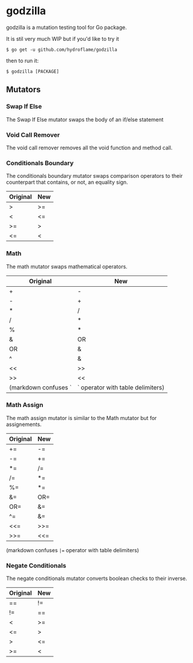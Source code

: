 # godzilla

godzilla is a mutation testing tool for Go package. 

It is stil very much WIP but if you'd like to try it

    $ go get -u github.com/hydroflame/godzilla
    
then to run it:

    $ godzilla [PACKAGE]

## Mutators

### Swap If Else
The Swap If Else mutator swaps the body of an if/else statement

### Void Call Remover
The void call remover removes all the void function and method call.

### Conditionals Boundary
The conditionals boundary mutator swaps comparison operators to their counterpart that contains, or not, an equality sign.

| Original | New |
|----------|-----|
| >        | >=  |
| <        | <=  |
| >=       | >   |
| <=       | <   |

### Math
The math mutator swaps mathematical operators.

| Original | New |
|----------|-----|
| +	| - |
| -	| + |
| *	| / |
| /	| * |
| %	| * |
| &	| OR |
| OR | & |
| ^	| & |
| <<	| >> |
| >>	| << |
(markdown confuses `|` operator with table delimiters)

### Math Assign
The math assign mutator is similar to the Math mutator but for assignements.

| Original | New |
|----------|-----|
| += | -= |
| -= | += |
| *= | /= |
| /= | *= |
| %= | *= |
| &= | OR= |
| OR= | &= |
| ^= | &= |
| <<= | >>= |
| >>= | <<= |

(markdown confuses `|=` operator with table delimiters)

### Negate Conditionals
The negate conditionals mutator converts boolean checks to their inverse.

| Original | New |
|----------|-----|
| == | != |
| != | == |
| < | >= |
| <= | > |
| > | <= |
| >= | < |

